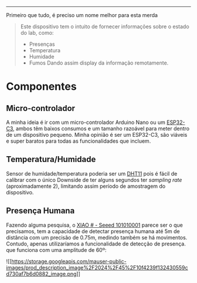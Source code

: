 ***
Primeiro que tudo, é preciso um nome melhor para esta merda

> Este dispositivo tem o intuito de fornecer informações sobre  o estado do lab, como:
> - Presenças
> - Temperatura
> - Humidade
> - Fumos
> Dando assim display da informação remotamente.

# Componentes
## Micro-controlador
A minha ideia é ir com um micro-controlador Arduino Nano ou um [ESP32-C3](https://mauser.pt/catalog/product_info.php?products_id=095-1308), ambos têm baixos consumos e um tamanho razoável para meter dentro de um dispositivo pequeno.
Minha opinião é ser um ESP32-C3, são viáveis e super baratos para todas as funcionalidades que incluem.
## Temperatura/Humidade
Sensor de humidade/temperatura poderia ser um [DHT11](https://www.ptrobotics.com/atmosfericos/2333-dht11-basic-temperature-humidity-sensor.html) pois é fácil de calibrar com o único Downside de ter alguns segundos ter *sampling rate* (aproximadamente 2), limitando assim período de amostragem do dispositivo.
## Presença Humana
Fazendo alguma pesquisa, o [XIAO # - Seeed 101010001](https://mauser.pt/catalog/product_info.php?products_id=095-3163) parece ser o que precisamos, tem a capacidade de detectar presença humana até 5m de distância com um precisão de 0.75m, medindo também se há movimentos.
Contudo, apenas utilizaríamos a funcionalidade de detecção de presença. que funciona com uma amplitude de 60º:

![[https://storage.googleapis.com/mauser-public-images/prod_description_image%2F2024%2F45%2F10f4239f132430559cd730af7b6d0882_image.png]]


